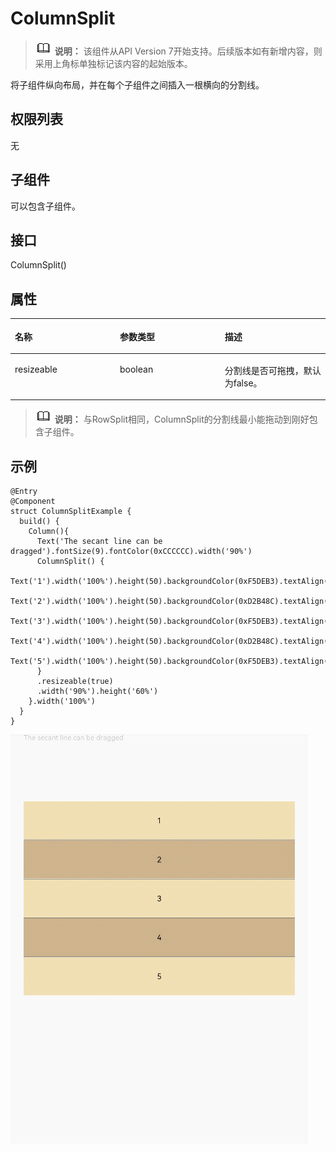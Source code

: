 # ColumnSplit<a name="ZH-CN_TOPIC_0000001237475057"></a>

>![](../../public_sys-resources/icon-note.gif) **说明：** 
>该组件从API Version 7开始支持。后续版本如有新增内容，则采用上角标单独标记该内容的起始版本。

将子组件纵向布局，并在每个子组件之间插入一根横向的分割线。

## 权限列表<a name="section53281531154915"></a>

无

## 子组件<a name="section5989144051714"></a>

可以包含子组件。

## 接口<a name="section1643325819470"></a>

ColumnSplit\(\)

## 属性<a name="section945991855410"></a>

<table><thead align="left"><tr><th class="cellrowborder" valign="top" width="33.333333333333336%" id="mcps1.1.4.1.1"><p>名称</p>
</th>
<th class="cellrowborder" valign="top" width="33.29332933293329%" id="mcps1.1.4.1.2"><p>参数类型</p>
</th>
<th class="cellrowborder" valign="top" width="33.373337333733375%" id="mcps1.1.4.1.3"><p>描述</p>
</th>
</tr>
</thead>
<tbody><tr><td class="cellrowborder" valign="top" width="33.333333333333336%" headers="mcps1.1.4.1.1 "><p>resizeable</p>
</td>
<td class="cellrowborder" valign="top" width="33.29332933293329%" headers="mcps1.1.4.1.2 "><p>boolean</p>
</td>
<td class="cellrowborder" valign="top" width="33.373337333733375%" headers="mcps1.1.4.1.3 "><p>分割线是否可拖拽，默认为false。</p>
</td>
</tr>
</tbody>
</table>

>![](../../public_sys-resources/icon-note.gif) **说明：** 
>与RowSplit相同，ColumnSplit的分割线最小能拖动到刚好包含子组件。

## 示例<a name="section1078035104913"></a>

```
@Entry
@Component
struct ColumnSplitExample {
  build() {
    Column(){
      Text('The secant line can be dragged').fontSize(9).fontColor(0xCCCCCC).width('90%')
      ColumnSplit() {
        Text('1').width('100%').height(50).backgroundColor(0xF5DEB3).textAlign(TextAlign.Center)
        Text('2').width('100%').height(50).backgroundColor(0xD2B48C).textAlign(TextAlign.Center)
        Text('3').width('100%').height(50).backgroundColor(0xF5DEB3).textAlign(TextAlign.Center)
        Text('4').width('100%').height(50).backgroundColor(0xD2B48C).textAlign(TextAlign.Center)
        Text('5').width('100%').height(50).backgroundColor(0xF5DEB3).textAlign(TextAlign.Center)
      }
      .resizeable(true)
      .width('90%').height('60%')
    }.width('100%')
  }
}
```

![](figures/ColumnSplit.gif)

